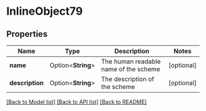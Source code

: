 # InlineObject79

## Properties

Name | Type | Description | Notes
------------ | ------------- | ------------- | -------------
**name** | Option<**String**> | The human readable name of the scheme | [optional]
**description** | Option<**String**> | The description of the scheme | [optional]

[[Back to Model list]](../README.md#documentation-for-models) [[Back to API list]](../README.md#documentation-for-api-endpoints) [[Back to README]](../README.md)



